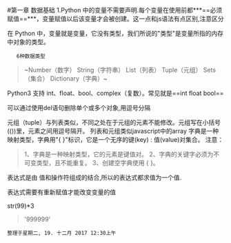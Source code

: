 #第一章 数据基础
1.Python 中的变量不需要声明.每个变量在使用前都***==必须赋值==***，变量赋值以后该变量才会被创建。这一点和js语法有点区别,注意区分

在 Python 中，变量就是变量，它没有类型，我们所说的"类型"是变量所指的内存中对象的类型。

       6种数据类型
>	~Number（数字）
>	String（字符串）
>	List（列表）
>	Tuple（元组）
>	Sets（集合）
>	Dictionary（字典）~

Python3 支持 int、float、bool、complex（复数）。常见就是==int float bool==

可以通过使用del语句删除单个或多个对象,用逗号分隔

元组（tuple）与列表类似，不同之处在于元组的元素不能修改。元组写在小括号(())里，元素之间用逗号隔开。
列表和元组类似javascript中的array
字典是一种映射类型，字典用"{ }"标识，它是一个无序的键(key) : 值(value)对集合。
注意：
>
>1、字典是一种映射类型，它的元素是键值对。
>2、字典的关键字必须为不可变类型，且不能重复。
>3、创建空字典使用 { }。


表达式是由 值和操作符组成的结合,所以的表达式都求值为一个值.

表达式需要有重新赋值才能改变变量的值


str(99)*3
>'999999'

	
	整理于星期二, 19. 十二月 2017 12:30上午 
